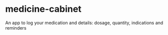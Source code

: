 # medicine-cabinet
An app to log your medication and details: dosage, quantity, indications and reminders
